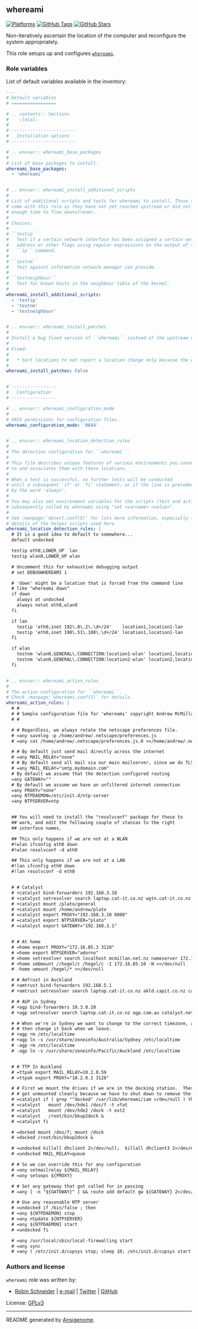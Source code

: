 ## whereami

<!-- This file was generated by Ansigenome. Do not edit this file directly but
     instead have a look at the files in the ./meta/ directory. -->

[![Platforms](http://img.shields.io/badge/platforms-debian%20/%20ubuntu-lightgrey.svg?style=flat)](#)
[![GitHub Tags](https://img.shields.io/github/tag/ypid/ansible-whereami.svg)](https://github.com/ypid/ansible-whereami)
[![GitHub Stars](https://img.shields.io/github/stars/ypid/ansible-whereami.svg)](https://github.com/ypid/ansible-whereami)

Non-iteratively ascertain the location of the computer and reconfigure the system appropriately.

This role setups up and configures [`whereami`][whereami].

[whereami]: https://packages.debian.org/search?keywords=whereami



### Role variables

List of default variables available in the inventory:

```YAML
---
# Default variables
# =================

# .. contents:: Sections
#    :local:
#
# ------------------------
#   Installation options
# ------------------------

# .. envvar:: whereami_base_packages
#
# List of base packages to install.
whereami_base_packages:
  - 'whereami'


# .. envvar:: whereami_install_additional_scripts
#
# List of additional scripts and tests for whereami to install. Those scripts
# come with this role as they have not yet reached upstream or did not yet have
# enough time to flow downstream).
#
# Choices:
#
# ``testip``
#   Test if a certain network interface has been assigned a certain network
#   address or other flags using regular expressions on the output of the
#   ``ip`` command.
#
# ``testnm``
#   Test against information network-manager can provide.
#
# ``testneighbour``
#   Test for known hosts in the neighbour table of the kernel.
#
whereami_install_additional_scripts:
  - 'testip'
  - 'testnm'
  - 'testneighbour'


# .. envvar:: whereami_install_patches
#
# Install a bug fixed version of ``whereami`` instead of the upstream version.
#
# Fixed:
#
#   * Sort locations to not report a location change only because the order has changed.
#
whereami_install_patches: False


# -----------------
#   Configuration
# -----------------

# .. envvar:: whereami_configuration_mode
#
# UNIX permissions for configuration files.
whereami_configuration_mode: '0644'


# .. envvar:: whereami_location_detection_rules
#
# The detection configuration for ``whereami``.
#
# This file describes unique features of various environments you connect
# to and associates them with those locations.
#
# When a test is successful, no further tests will be conducted
# until a subsequent 'if' or 'fi' statement, or if the line is preceded
# by the word 'always'.
#
# You may also set environment variables for the scripts (test and action)
# subsequently called by whereami using "set <varname> <value>".
#
# See :manpage:`detect.conf(5)` for lots more information, especially for the
# details of the helper scripts used here.
whereami_location_detection_rules: |
  # It is a good idea to default to somewhere...
  default undocked

  testip eth0,LOWER_UP  lan
  testip wlan0,LOWER_UP wlan

  # Uncomment this for exhaustive debugging output
  # set DEBUGWHEREAMI 1

  # 'down' might be a location that is forced from the command line
  # like "whereami down"
  if down
    always at undocked
    always notat eth0,wlan0
  fi

  if lan
    testip 'eth0,inet 192\.0\.2\.\d+/24'    location1,location1-lan
    testip 'eth0,inet 198\.51\.100\.\d+/24' location1,location1-lan
  fi

  if wlan
    testnm 'wlan0,GENERAL\.CONNECTION:location1-wlan' location1,location1-wlan
    testnm 'wlan0,GENERAL\.CONNECTION:location2-wlan' location2,location2-wlan
  fi


# .. envvar:: whereami_action_rules
#
# The action configuration for ``whereami``.
# Check :manpage:`whereami.conf(5)` for details.
whereami_action_rules: |
  # #
  # # Sample configuration file for 'whereami' copyright Andrew McMillan, 1999
  # #

  # # Regardless, we always rotate the netscape preferences file.
  # =any savelog -p /home/andrew/.netscape/preferences.js
  # =any cat /home/andrew/.netscape/preferences.js.0 >>/home/andrew/.netscape/preferences.js

  # # By default just send mail directly across the internet
  # =any MAIL_RELAY="none"
  # # By default send all mail via our main mailserver, since we do TLS+SASL there
  # =any MAIL_RELAY="smtp.mydomain.com"
  # By default we assume that the detection configured routing
  =any GATEWAY=""
  # By default we assume we have an unfiltered internet connection
  =any PROXY="none"
  =any NTPDAEMON=/etc/init.d/ntp-server
  =any NTPSERVER=ntp


  ## You will need to install the "resolvconf" package for these to
  ## work, and edit the following couple of stanzas to the right
  ## interface names.

  ## This only happens if we are not at a WLAN
  #!wlan ifconfig ath0 down
  #!wlan resolvconf -d ath0

  ## This only happens if we are not at a LAN
  #!lan ifconfig eth0 down
  #!lan resolvconf -d eth0


  # # Catalyst
  # +catalyst bind-forwarders 192.168.3.10
  # +catalyst setresolver search laptop.cat-it.co.nz wgtn.cat-it.co.nz catalyst.net.nz nameserver 127.0.0.1
  # +catalyst mount /plato/general
  # +catalyst mount /home/andrew/plato
  # =catalyst export PROXY="192.168.3.10 8080"
  # =catalyst export NTPSERVER="plato"
  # =catalyst export GATEWAY="192.168.3.1"


  # # At home
  # =home export PROXY="172.16.85.3 3128"
  # =home export NTPSERVER="adorno"
  # =home setresolver search localhost mcmillan.net.nz nameserver 172.16.85.2
  # +home smbmount //hegel/c /hegel/c -I 172.16.85.10 -N >>/dev/null
  # -home umount /hegel/* >>/dev/null

  # # AmTrust in Auckland
  # +amtrust bind-forwarders 192.168.5.1
  # +amtrust setresolver search laptop.cat-it.co.nz akld.capit.co.nz catalyst.net.nz nameserver 127.0.0.1

  # # AGP in Sydney
  # +agp bind-forwarders 10.3.0.10
  # +agp setresolver search laptop.cat-it.co.nz agp.com.au catalyst.net.nz nameserver 127.0.0.1

  # # When we're in Sydney we want to change to the correct timezone, and
  # # then change it back when we leave.
  # +agp rm /etc/localtime
  # +agp ln -s /usr/share/zoneinfo/Australia/Sydney /etc/localtime
  # -agp rm /etc/localtime
  # -agp ln -s /usr/share/zoneinfo/Pacific/Auckland /etc/localtime


  # # TTP In Auckland
  # =ttpak export MAIL_RELAY=10.2.0.59
  # =ttpak export PROXY="10.2.0.1 3128"

  # # First we mount the drives if we are in the docking station.  These always
  # # get unmounted cleanly because we have to shut down to remove the laptop.
  # =catalyst if ( grep "^docked" /var/lib/whereami/iam >/dev/null ) then
  # =catalyst   mount /dev/hde1 /dos/f -t vfat
  # =catalyst   mount /dev/hde2 /dock -t ext2
  # =catalyst   /root/bin/bkup2dock &
  # =catalyst fi

  # =docked mount /dos/f; mount /dock
  # =docked /root/bin/bkup2dock &

  # =undocked killall dhclient 2>/dev/null;  killall dhclient3 2>/dev/null
  # =undocked MAIL_RELAY=queue

  # # So we can override this for any configuration
  # =any setmailrelay ${MAIL_RELAY}
  # =any setoops ${PROXY}

  # # Set any gateway that got called for in passing
  # =any [ -n "${GATEWAY}" ] && route add default gw ${GATEWAY} 2>/dev/null

  # # Use any reasonable NTP server
  # =undocked if /bin/false ; then
  # =any ${NTPDAEMON} stop
  # =any ntpdate ${NTPSERVER}
  # =any ${NTPDAEMON} start
  # =undocked fi

  # =any /usr/local/sbin/local-firewalling start
  # =any sync
  # =any ( /etc/init.d/cupsys stop; sleep 10; /etc/init.d/cupsys start ) >/dev/null 2>&1 &
```




### Authors and license

`whereami` role was written by:

- [Robin Schneider](http://ypid.de/) | [e-mail](mailto:ypid@riseup.net) | [Twitter](https://twitter.com/ypid) | [GitHub](https://github.com/ypid)

License: [GPLv3](https://tldrlegal.com/license/gnu-general-public-license-v3-(gpl-3))

***

README generated by [Ansigenome](https://github.com/nickjj/ansigenome/).
